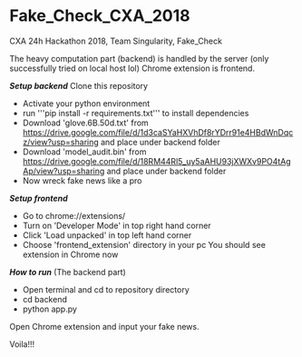 # Fake_Check_CXA_2018
CXA 24h Hackathon 2018, Team Singularity, Fake_Check 

The heavy computation part (backend) is handled by the server (only successfully tried on local host lol)
Chrome extension is frontend.


***Setup backend***
Clone this repository
- Activate your python environment
- run '''pip install -r requirements.txt''' to install dependencies
- Download 'glove.6B.50d.txt' from https://drive.google.com/file/d/1d3caSYaHXVhDf8rYDrr91e4HBdWnDqcz/view?usp=sharing and place under backend folder
- Download 'model_audit.bin' from https://drive.google.com/file/d/18RM44Rl5_uy5aAHU93jXWXv9PO4tAgAp/view?usp=sharing and place under backend folder
- Now wreck fake news like a pro

***Setup frontend***
- Go to chrome://extensions/
- Turn on 'Developer Mode' in top right hand corner
- Click 'Load unpacked' in top left hand corner
- Choose 'frontend_extension' directory in your pc
You should see extension in Chrome now

***How to run***
(The backend part)
- Open terminal and cd to repository directory
- cd backend
- python app.py

Open Chrome extension and input your fake news. 

Voila!!!
